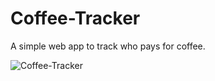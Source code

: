 # Coffee-Tracker

A simple web app to track who pays for coffee.

![Coffee-Tracker](http://imgur.com/YXr4u3w.png "What it looks like...")
